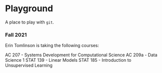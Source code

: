 # Playground

A place to play with `git`.

### Fall 2021

Erin Tomlinson is taking the following courses:

AC 207 - Systems Development for Computational Science
AC 209a - Data Science 1
STAT 139 - Linear Models
STAT 185 - Introduction to Unsupervised Learning
